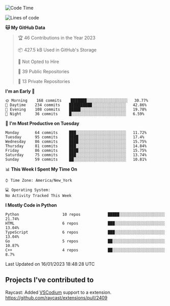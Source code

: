 <!--START_SECTION:waka-->
![Code Time](http://img.shields.io/badge/Code%20Time-238%20hrs%204%20mins-blue)

![Lines of code](https://img.shields.io/badge/From%20Hello%20World%20I%27ve%20Written-3%20Million%20lines%20of%20code-blue)

**🐱 My GitHub Data** 

> 🏆 46 Contributions in the Year 2023
 > 
> 📦 427.5 kB Used in GitHub's Storage 
 > 
> 🚫 Not Opted to Hire
 > 
> 📜 39 Public Repositories 
 > 
> 🔑 13 Private Repositories  
 > 
**I'm an Early 🐤** 

```text
🌞 Morning    168 commits    ███████░░░░░░░░░░░░░░░░░░   30.77% 
🌆 Daytime    234 commits    ██████████░░░░░░░░░░░░░░░   42.86% 
🌃 Evening    108 commits    █████░░░░░░░░░░░░░░░░░░░░   19.78% 
🌙 Night      36 commits     █░░░░░░░░░░░░░░░░░░░░░░░░   6.59%

```
📅 **I'm Most Productive on Tuesday** 

```text
Monday       64 commits     ███░░░░░░░░░░░░░░░░░░░░░░   11.72% 
Tuesday      95 commits     ████░░░░░░░░░░░░░░░░░░░░░   17.4% 
Wednesday    86 commits     ████░░░░░░░░░░░░░░░░░░░░░   15.75% 
Thursday     81 commits     ███░░░░░░░░░░░░░░░░░░░░░░   14.84% 
Friday       86 commits     ████░░░░░░░░░░░░░░░░░░░░░   15.75% 
Saturday     75 commits     ███░░░░░░░░░░░░░░░░░░░░░░   13.74% 
Sunday       59 commits     ██░░░░░░░░░░░░░░░░░░░░░░░   10.81%

```


📊 **This Week I Spent My Time On** 

```text
⌚︎ Time Zone: America/New_York

💻 Operating System: 
No Activity Tracked This Week

```

**I Mostly Code in Python** 

```text
Python                   10 repos            █████░░░░░░░░░░░░░░░░░░░░   21.74% 
HTML                     6 repos             ███░░░░░░░░░░░░░░░░░░░░░░   13.04% 
TypeScript               6 repos             ███░░░░░░░░░░░░░░░░░░░░░░   13.04% 
Go                       5 repos             ██░░░░░░░░░░░░░░░░░░░░░░░   10.87% 
C++                      4 repos             ██░░░░░░░░░░░░░░░░░░░░░░░   8.7%

```



 Last Updated on 16/01/2023 18:48:28 UTC
<!--END_SECTION:waka-->

## Projects I've contributed to
Raycast: Added [VSCodium](https://github.com/VSCodium/vscodium) support to a extension. https://github.com/raycast/extensions/pull/2409
